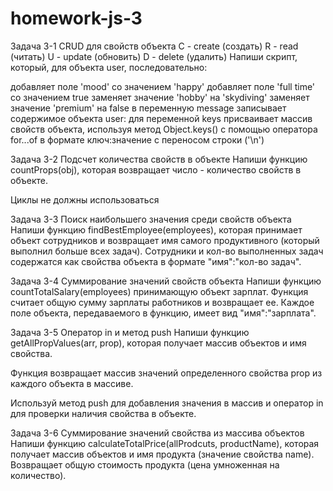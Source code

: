 # homework-js-3

Задача 3-1 CRUD для свойств объекта С - create (создать) R - read (читать) U - update (обновить) D - delete (удалить) Напиши скрипт, который, для объекта user, последовательно:

добавляет поле 'mood' со значением 'happy' добавляет поле 'full time' со значением true заменяет значение 'hobby' на 'skydiving' заменяет значение 'premium' на false в переменную message записывает содержимое объекта user: для переменной keys присваивает массив свойств объекта, используя метод Object.keys() с помощью оператора for...of в формате ключ:значение c переносом строки ('\n')

Задача 3-2 Подсчет количества свойств в объекте Напиши функцию countProps(obj), которая возвращает число - количество свойств в объекте.

Циклы не должны использоваться

Задача 3-3 Поиск наибольшего значения среди свойств объекта Напиши функцию findBestEmployee(employees), которая принимает объект сотрудников и возвращает имя самого продуктивного (который выполнил больше всех задач). Сотрудники и кол-во выполненных задач содержатся как свойства объекта в формате "имя":"кол-во задач".

Задача 3-4 Суммирование значений свойств объекта Напиши функцию countTotalSalary(employees) принимающую объект зарплат. Функция считает общую сумму зарплаты работников и возвращает ее. Каждое поле объекта, передаваемого в функцию, имеет вид "имя":"зарплата".

Задача 3-5 Оператор in и метод push Напиши функцию getAllPropValues(arr, prop), которая получает массив объектов и имя свойства.

Функция возвращает массив значений определенного свойства prop из каждого объекта в массиве.

Используй метод push для добавления значения в массив и оператор in для проверки наличия свойства в объекте.

Задача 3-6 Суммирование значений свойства из массива объектов Напиши функцию calculateTotalPrice(allProdcuts, productName), которая получает массив объектов и имя продукта (значение свойства name). Возвращает общую стоимость продукта (цена умноженная на количество).
